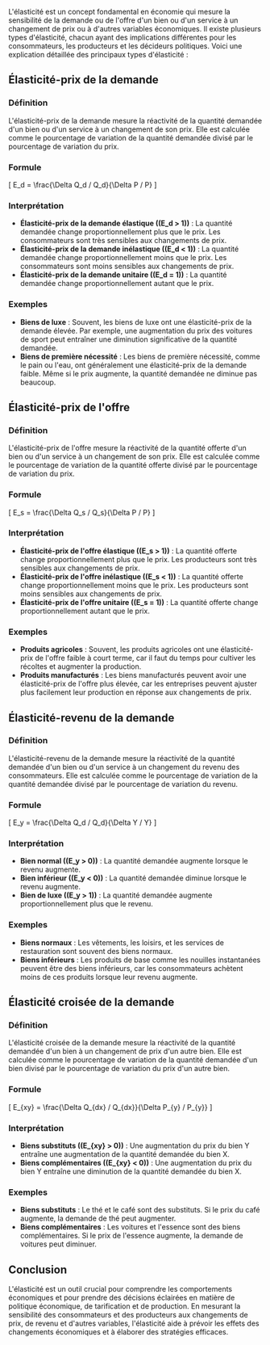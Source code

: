 L'élasticité est un concept fondamental en économie qui mesure la sensibilité de la demande ou de l'offre d'un bien ou d'un service à un changement de prix ou à d'autres variables économiques. Il existe plusieurs types d'élasticité, chacun ayant des implications différentes pour les consommateurs, les producteurs et les décideurs politiques. Voici une explication détaillée des principaux types d'élasticité :

## Élasticité-prix de la demande

### Définition
L'élasticité-prix de la demande mesure la réactivité de la quantité demandée d'un bien ou d'un service à un changement de son prix. Elle est calculée comme le pourcentage de variation de la quantité demandée divisé par le pourcentage de variation du prix.

### Formule
\[ E_d = \frac{\Delta Q_d / Q_d}{\Delta P / P} \]

### Interprétation
- **Élasticité-prix de la demande élastique (\(E_d > 1\))** : La quantité demandée change proportionnellement plus que le prix. Les consommateurs sont très sensibles aux changements de prix.
- **Élasticité-prix de la demande inélastique (\(E_d < 1\))** : La quantité demandée change proportionnellement moins que le prix. Les consommateurs sont moins sensibles aux changements de prix.
- **Élasticité-prix de la demande unitaire (\(E_d = 1\))** : La quantité demandée change proportionnellement autant que le prix.

### Exemples
- **Biens de luxe** : Souvent, les biens de luxe ont une élasticité-prix de la demande élevée. Par exemple, une augmentation du prix des voitures de sport peut entraîner une diminution significative de la quantité demandée.
- **Biens de première nécessité** : Les biens de première nécessité, comme le pain ou l'eau, ont généralement une élasticité-prix de la demande faible. Même si le prix augmente, la quantité demandée ne diminue pas beaucoup.

## Élasticité-prix de l'offre

### Définition
L'élasticité-prix de l'offre mesure la réactivité de la quantité offerte d'un bien ou d'un service à un changement de son prix. Elle est calculée comme le pourcentage de variation de la quantité offerte divisé par le pourcentage de variation du prix.

### Formule
\[ E_s = \frac{\Delta Q_s / Q_s}{\Delta P / P} \]

### Interprétation
- **Élasticité-prix de l'offre élastique (\(E_s > 1\))** : La quantité offerte change proportionnellement plus que le prix. Les producteurs sont très sensibles aux changements de prix.
- **Élasticité-prix de l'offre inélastique (\(E_s < 1\))** : La quantité offerte change proportionnellement moins que le prix. Les producteurs sont moins sensibles aux changements de prix.
- **Élasticité-prix de l'offre unitaire (\(E_s = 1\))** : La quantité offerte change proportionnellement autant que le prix.

### Exemples
- **Produits agricoles** : Souvent, les produits agricoles ont une élasticité-prix de l'offre faible à court terme, car il faut du temps pour cultiver les récoltes et augmenter la production.
- **Produits manufacturés** : Les biens manufacturés peuvent avoir une élasticité-prix de l'offre plus élevée, car les entreprises peuvent ajuster plus facilement leur production en réponse aux changements de prix.

## Élasticité-revenu de la demande

### Définition
L'élasticité-revenu de la demande mesure la réactivité de la quantité demandée d'un bien ou d'un service à un changement du revenu des consommateurs. Elle est calculée comme le pourcentage de variation de la quantité demandée divisé par le pourcentage de variation du revenu.

### Formule
\[ E_y = \frac{\Delta Q_d / Q_d}{\Delta Y / Y} \]

### Interprétation
- **Bien normal (\(E_y > 0\))** : La quantité demandée augmente lorsque le revenu augmente.
- **Bien inférieur (\(E_y < 0\))** : La quantité demandée diminue lorsque le revenu augmente.
- **Bien de luxe (\(E_y > 1\))** : La quantité demandée augmente proportionnellement plus que le revenu.

### Exemples
- **Biens normaux** : Les vêtements, les loisirs, et les services de restauration sont souvent des biens normaux.
- **Biens inférieurs** : Les produits de base comme les nouilles instantanées peuvent être des biens inférieurs, car les consommateurs achètent moins de ces produits lorsque leur revenu augmente.

## Élasticité croisée de la demande

### Définition
L'élasticité croisée de la demande mesure la réactivité de la quantité demandée d'un bien à un changement de prix d'un autre bien. Elle est calculée comme le pourcentage de variation de la quantité demandée d'un bien divisé par le pourcentage de variation du prix d'un autre bien.

### Formule
\[ E_{xy} = \frac{\Delta Q_{dx} / Q_{dx}}{\Delta P_{y} / P_{y}} \]

### Interprétation
- **Biens substituts (\(E_{xy} > 0\))** : Une augmentation du prix du bien Y entraîne une augmentation de la quantité demandée du bien X.
- **Biens complémentaires (\(E_{xy} < 0\))** : Une augmentation du prix du bien Y entraîne une diminution de la quantité demandée du bien X.

### Exemples
- **Biens substituts** : Le thé et le café sont des substituts. Si le prix du café augmente, la demande de thé peut augmenter.
- **Biens complémentaires** : Les voitures et l'essence sont des biens complémentaires. Si le prix de l'essence augmente, la demande de voitures peut diminuer.

## Conclusion

L'élasticité est un outil crucial pour comprendre les comportements économiques et pour prendre des décisions éclairées en matière de politique économique, de tarification et de production. En mesurant la sensibilité des consommateurs et des producteurs aux changements de prix, de revenu et d'autres variables, l'élasticité aide à prévoir les effets des changements économiques et à élaborer des stratégies efficaces.
